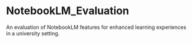 # NotebookLM_Evaluation
An evaluation of NotebookLM features for enhanced learning experiences in a university setting.
